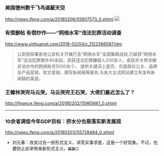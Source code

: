 ### 美国德州数千飞鸟遮蔽天空
http://news.ifeng.com/a/20180206/55807573_0.shtml
![](http://p0.ifengimg.com/a/2018_06/ea8daa627c32c49_size50_w634_h356.jpg)

### 有偿删帖 有偿炒作——“网络水军”违法犯罪活动调查
http://www.xinhuanet.com/2018-02/04/c_1122366587.htm
>公安部部署各地公安机关开展打击“网络水军”全国集群战役,已破获“网络水军”违法犯罪案件40余起，抓获违法犯罪嫌疑人200余人，查获并关停涉嫌非法炒作的网络账号5000余个。
>提供关键词上首页、负面舆论公关、品牌及产品营销、软文营销、撰写新闻稿等服务,与各大主流网站建立有发布新闻稿的渠道。

### 王健林哭完马云哭，马云哭完王石哭，大佬们最近怎么了？
http://finance.ifeng.com/a/20180202/15965661_0.shtml
- - -
### 10余省调低今年GDP目标：挤水分也是落实新发展观
http://news.ifeng.com/a/20180203/55728484_0.shtml
- 刘元春：改变过去一些形式主义，讲究实事求是，这是一个好现象。不过，也要防止此举带来新形式主义。`龘龘囗`
